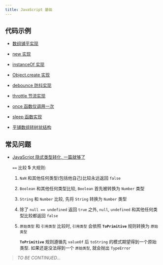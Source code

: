 ```yaml
---
title: JavaScript 基础
---
```


## 代码示例

- [数组铺平实现](./flattern.js)

- [new 实现](./implement-new.js)

- [instanceOf 实现](./implement-instanceof.js)

- [Object.create 实现](./implement-create.js)

- [debounce 防抖实现](./debounce.js)

- [throttle 节流实现](./throttle.js)

- [once 函数仅调用一次](./once.js)

- [sleep 函数实现](./sleep.js)

- [平铺数组转树状结构](./array2Tree.js)

## 常见问题

<!-- 解答疑问 -->

- [JavaScript 隐式类型转化, 一篇就够了](https://www.freecodecamp.org/chinese/news/javascript-implicit-type-conversion/)

    `==` 比较 **5** 大规则:

    1. `NaN` 和其他任何类型(包括他自己)比较永远返回 `false`

    2. `Boolean` 和其他任何类型比较, `Boolean` 首先被转换为 `Number` 类型

    3. `String` 和 `Number` 比较, 先将 `String` 转换为 `Number` 类型

    4. 除了 `null == undefined` 返回 `true` 之外, `null`, `undefined` 和其他任何类型比较都返回 `false`

    5. `原始类型` 和 `引用类型` 比较时, `引用类型` 会依照 **`ToPrimitive`** 规则转换为 `原始类型`

        **`ToPrimitive`** 规则遵循先 `valueOf` 后 `toString` 的模式期望得到一个原始类型. 如果还是没法得到一个 `原始类型`, 就会抛出 `TypeError`

> *TO BE CONTINUED...*

